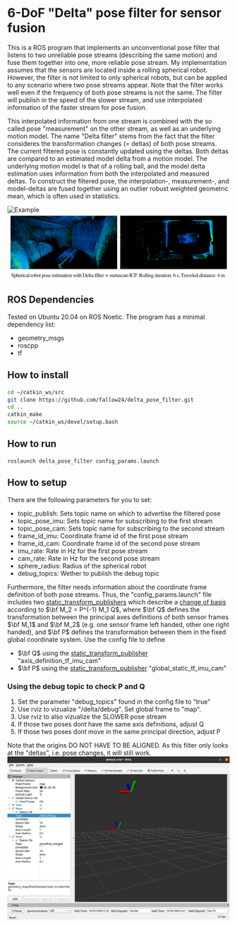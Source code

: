 # 6-DoF "Delta" pose filter for sensor fusion

This is a ROS program that implements an unconventional pose filter that listens to two unreliable pose streams (describing the same motion) and fuse them together into one, more reliable pose stream. 
My implementation assumes that the sensors are located inside a rolling spherical robot. 
However, the filter is not limited to only spherical robots, but can be applied to any scenario where two pose streams appear.
Note that the filter works well even if the frequency of both pose streams is not the same. 
The filter will publish in the speed of the slower stream, and use interpolated information of the faster stream for pose fusion. 

This interpolated information from one stream is combined with the so called pose "measurement" on the other stream, as well as an underlying motion model.
The name "Delta filter" stems from the fact that the filter consideres the transformation changes (= deltas) of both pose streams.
The current filtered pose is constantly updated using the deltas.
Both deltas are compared to an estimated model delta from a motion model.
The underlying motion model is that of a rolling ball, and the model delta estimation uses information from both the interpolated and measured deltas.
To construct the filtered pose, the interpolation-, measurement-, and model-deltas are fused together using an outlier robust weighted geometric mean, which is often used in statistics.

![Example](https://github.com/fallow24/delta_pose_filter/blob/master/img/delta_example1_pub.jpg?raw=true)
![Example2](https://github.com/fallow24/delta_pose_filter/blob/master/img/metascan.png)

## ROS Dependencies
Tested on Ubuntu 20.04 on ROS Noetic.
The program has a minimal dependency list:
- geometry_msgs
- roscpp
- tf

## How to install 

```bash
cd ~/catkin_ws/src
git clone https://github.com/fallow24/delta_pose_filter.git
cd ..
catkin_make
source ~/catkin_ws/devel/setup.bash
```

## How to run 
```
roslaunch delta_pose_filter config_params.launch
```

## How to setup

There are the following parameters for you to set:
- topic_publish: Sets topic name on which to advertise the filtered pose
- topic_pose_imu: Sets topic name for subscribing to the first stream
- topic_pose_cam: Sets topic name for subscribing to the second stream
- frame_id_imu: Coordinate frame id of the first pose stream
- frame_id_cam: Coordinate frame id of the second pose stream
- imu_rate: Rate in Hz for the first pose stream
- cam_rate: Rate in Hz for the second pose stream
- sphere_radius: Radius of the spherical robot 
- debug_topics: Wether to publish the debug topic

Furthermore, the filter needs information about the coordinate frame definition of both pose streams.
Thus, the "config_params.launch" file includes two [static_transform_publishers](http://wiki.ros.org/tf#static_transform_publisher) which describe a [change of basis](https://en.wikipedia.org/wiki/Change_of_basis#Linear_maps) according to $\bf M_2 = P^{-1} M_1 Q$, where $\bf Q$ defines the transformation between the principal axes definitions of both sensor frames $\bf M_1$ and $\bf M_2$ (e.g. one sensor frame left handed, other one right handed), and $\bf P$ defines the transformation between them in the fixed global coordinate system.
Use the config file to define
- $\bf Q$ using the [static_transform_publisher](http://wiki.ros.org/tf#static_transform_publisher) "axis_definition_tf_imu_cam"
- $\bf P$ using the [static_transform_publisher](http://wiki.ros.org/tf#static_transform_publisher) "global_static_tf_imu_cam"

### Using the debug topic to check P and Q 
1. Set the parameter "debug_topics" found in the config file to "true"
2. Use rviz to vizualize "/delta/debug". Set global frame to "map". 
3. Use rviz to also vizualize the SLOWER pose stream
3. If those two poses dont have the same axis definitions, adjust Q
4. If those two poses dont move in the same principal direction, adjust P 

Note that the origins DO NOT HAVE TO BE ALIGNED.
As this filter only looks at the "deltas", i.e. pose changes, it will still work.
![Debug_example](https://github.com/fallow24/delta_pose_filter/blob/master/img/debug_topic.jpg?raw=true)

